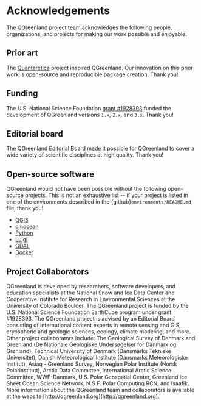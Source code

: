 # Acknowledgements

The QGreenland project team acknowledges the following people, organizations,
and projects for making our work possible and enjoyable.

## Prior art

The [Quantarctica](https://www.npolar.no/en/quantarctica/) project inspired
QGreenland. Our innovation on this prior work is open-source and reproducible
package creation. Thank you!


## Funding

The U.S. National Science Foundation [grant
\#1928393](https://nsf.gov/awardsearch/showAward?AWD_ID=1928393) funded the
development of QGreenland versions `1.x`, `2.x`, and `3.x`. Thank you!


## Editorial board

The [QGreenland Editorial Board](https://qgreenland.org/our-team) made it
possible for QGreenland to cover a wide variety of scientific disciplines at
high quality. Thank you!


## Open-source software

QGreenland would not have been possible without the following open-source
projects. This is not an exhaustive list -- if your project is listed in one of
the environments described in the {github}`environments/README.md` file, thank
you!

* [QGIS](https://www.qgis.org/)
* [cmocean](https://github.com/matplotlib/cmocean)
* [Python](https://www.python.org)
* [Luigi](https://github.com/spotify/luigi)
* [GDAL](https://gdal.org)
* [Docker](https://www.docker.com/)


## Project Collaborators

QGreenland is developed by researchers, software developers, and education specialists
at the National Snow and Ice Data Center and Cooperative Institute for Research in
Environmental Sciences at the University of Colorado Boulder. The QGreenland project is
funded by the U.S. National Science Foundation EarthCube program under grant #1928393.
The QGreenland project is advised by an Editorial Board consisting of international content
experts in remote sensing and GIS, cryospheric and geologic sciences, ecology, climate
modeling, and more. Other project collaborators include: The Geological Survey of Denmark
and Greenland (De Nationale Geologiske Undersøgelser for Danmark og Grønland),
Technical University of Denmark (Dansmarks Tekniske Universitet), Danish Meteorological
Institute (Dansmarks Meteorologiske Institut), Asiaq - Greenland Survey, Norwegian Polar
Institute (Norsk Polarinstitutt), Arctic Data Committee, International Arctic Science Committee,
WWF-Danmark, U.S. Polar Geospatial Center, Greenland Ice Sheet Ocean Science Network,
N.S.F. Polar Computing RCN, and Isaafik. More information about the QGreenland team and
collaborators is available at the website [http://qgreenland.org](http://qgreenland.org). 
